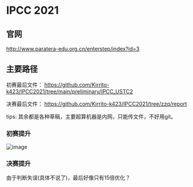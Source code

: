 # IPCC 2021

## 官网

http://www.paratera-edu.org.cn/enterstep/index?id=3

## 主要路径

初赛最后文件：
https://github.com/Kirrito-k423/IPCC2021/tree/main/preliminary/IPCC_USTC2

决赛最后文件：
https://github.com/Kirrito-k423/IPCC2021/tree/zzq/report

tips: 其余都是各种草稿，主要超算机器是内网，只能传文件，不好用git。

### 初赛提升

![image](https://user-images.githubusercontent.com/44373239/180127495-7e5604f0-6043-4f96-86d4-b0e9e73006c8.png)

### 决赛提升

由于判断失误(具体不说了)，最后好像只有15倍优化？
